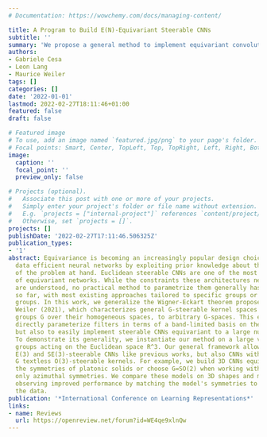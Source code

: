 ```yaml
---
# Documentation: https://wowchemy.com/docs/managing-content/

title: A Program to Build E(N)-Equivariant Steerable CNNs
subtitle: ''
summary: 'We propose a general method to implement equivariant convolutional neural networks and demonstrate it for 3D equivariant tasks. The implementation is based on the Wigner-Eckart theorem for steerable kernels.'
authors:
- Gabriele Cesa
- Leon Lang
- Maurice Weiler
tags: []
categories: []
date: '2022-01-01'
lastmod: 2022-02-27T18:11:46+01:00
featured: false
draft: false

# Featured image
# To use, add an image named `featured.jpg/png` to your page's folder.
# Focal points: Smart, Center, TopLeft, Top, TopRight, Left, Right, BottomLeft, Bottom, BottomRight.
image:
  caption: ''
  focal_point: ''
  preview_only: false

# Projects (optional).
#   Associate this post with one or more of your projects.
#   Simply enter your project's folder or file name without extension.
#   E.g. `projects = ["internal-project"]` references `content/project/deep-learning/index.md`.
#   Otherwise, set `projects = []`.
projects: []
publishDate: '2022-02-27T17:11:46.506325Z'
publication_types:
- '1'
abstract: Equivariance is becoming an increasingly popular design choice to build
  data efficient neural networks by exploiting prior knowledge about the symmetries
  of the problem at hand. Euclidean steerable CNNs are one of the most common classes
  of equivariant networks. While the constraints these architectures need to satisfy
  are understood, no practical method to parametrize them generally has been described
  so far, with most existing approaches tailored to specific groups or classes of
  groups. In this work, we generalize the Wigner-Eckart theorem proposed in Lang &
  Weiler (2021), which characterizes general G-steerable kernel spaces for compact
  groups G over their homogeneous spaces, to arbitrary G-spaces. This enables us to
  directly parameterize filters in terms of a band-limited basis on the base space,
  but also to easily implement steerable CNNs equivariant to a large number of groups.
  To demonstrate its generality, we instantiate our method on a large variety of isometry
  groups acting on the Euclidean space R^3. Our general framework allows us to build
  E(3) and SE(3)-steerable CNNs like previous works, but also CNNs with arbitrary
  G textless O(3)-steerable kernels. For example, we build 3D CNNs equivariant to
  the symmetries of platonic solids or choose G=SO(2) when working with 3D data having
  only azimuthal symmetries. We compare these models on 3D shapes and molecular datasets,
  observing improved performance by matching the model's symmetries to the ones of
  the data.
publication: '*International Conference on Learning Representations*'
links:
- name: Reviews
  url: https://openreview.net/forum?id=WE4qe9xlnQw
---
```

